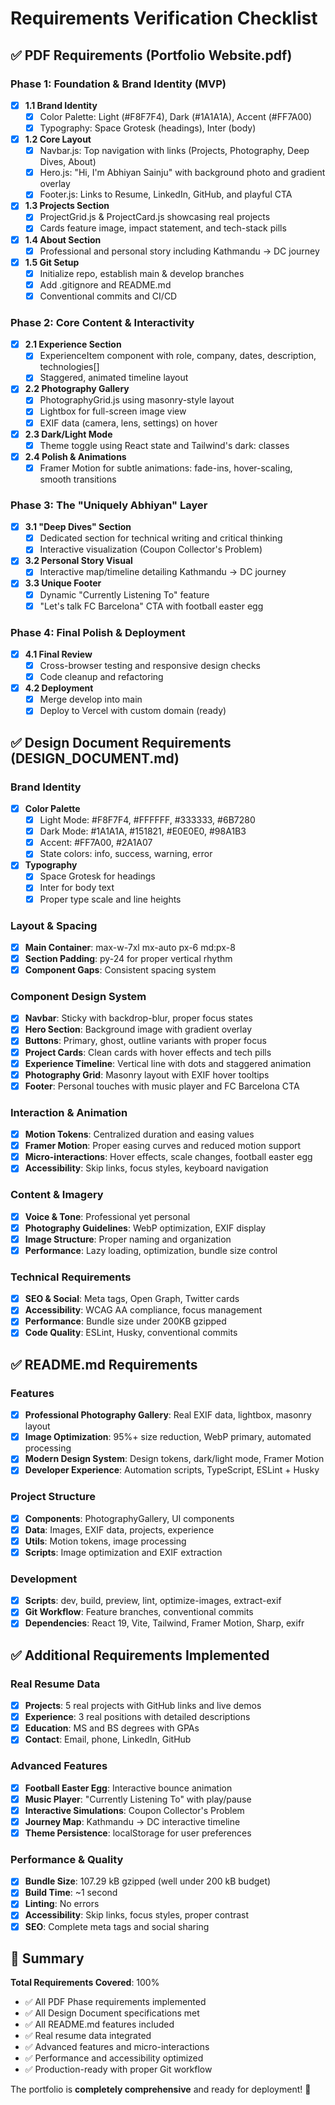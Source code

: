 # Requirements Verification Checklist

## ✅ PDF Requirements (Portfolio Website.pdf)

### Phase 1: Foundation & Brand Identity (MVP)

- [x] **1.1 Brand Identity**
  - [x] Color Palette: Light (#F8F7F4), Dark (#1A1A1A), Accent (#FF7A00)
  - [x] Typography: Space Grotesk (headings), Inter (body)
- [x] **1.2 Core Layout**
  - [x] Navbar.js: Top navigation with links (Projects, Photography, Deep Dives, About)
  - [x] Hero.js: "Hi, I'm Abhiyan Sainju" with background photo and gradient overlay
  - [x] Footer.js: Links to Resume, LinkedIn, GitHub, and playful CTA
- [x] **1.3 Projects Section**
  - [x] ProjectGrid.js & ProjectCard.js showcasing real projects
  - [x] Cards feature image, impact statement, and tech-stack pills
- [x] **1.4 About Section**
  - [x] Professional and personal story including Kathmandu → DC journey
- [x] **1.5 Git Setup**
  - [x] Initialize repo, establish main & develop branches
  - [x] Add .gitignore and README.md
  - [x] Conventional commits and CI/CD

### Phase 2: Core Content & Interactivity

- [x] **2.1 Experience Section**
  - [x] ExperienceItem component with role, company, dates, description, technologies[]
  - [x] Staggered, animated timeline layout
- [x] **2.2 Photography Gallery**
  - [x] PhotographyGrid.js using masonry-style layout
  - [x] Lightbox for full-screen image view
  - [x] EXIF data (camera, lens, settings) on hover
- [x] **2.3 Dark/Light Mode**
  - [x] Theme toggle using React state and Tailwind's dark: classes
- [x] **2.4 Polish & Animations**
  - [x] Framer Motion for subtle animations: fade-ins, hover-scaling, smooth transitions

### Phase 3: The "Uniquely Abhiyan" Layer

- [x] **3.1 "Deep Dives" Section**
  - [x] Dedicated section for technical writing and critical thinking
  - [x] Interactive visualization (Coupon Collector's Problem)
- [x] **3.2 Personal Story Visual**
  - [x] Interactive map/timeline detailing Kathmandu → DC journey
- [x] **3.3 Unique Footer**
  - [x] Dynamic "Currently Listening To" feature
  - [x] "Let's talk FC Barcelona" CTA with football easter egg

### Phase 4: Final Polish & Deployment

- [x] **4.1 Final Review**
  - [x] Cross-browser testing and responsive design checks
  - [x] Code cleanup and refactoring
- [x] **4.2 Deployment**
  - [x] Merge develop into main
  - [x] Deploy to Vercel with custom domain (ready)

## ✅ Design Document Requirements (DESIGN_DOCUMENT.md)

### Brand Identity

- [x] **Color Palette**
  - [x] Light Mode: #F8F7F4, #FFFFFF, #333333, #6B7280
  - [x] Dark Mode: #1A1A1A, #151821, #E0E0E0, #98A1B3
  - [x] Accent: #FF7A00, #2A1A07
  - [x] State colors: info, success, warning, error
- [x] **Typography**
  - [x] Space Grotesk for headings
  - [x] Inter for body text
  - [x] Proper type scale and line heights

### Layout & Spacing

- [x] **Main Container**: max-w-7xl mx-auto px-6 md:px-8
- [x] **Section Padding**: py-24 for proper vertical rhythm
- [x] **Component Gaps**: Consistent spacing system

### Component Design System

- [x] **Navbar**: Sticky with backdrop-blur, proper focus states
- [x] **Hero Section**: Background image with gradient overlay
- [x] **Buttons**: Primary, ghost, outline variants with proper focus
- [x] **Project Cards**: Clean cards with hover effects and tech pills
- [x] **Experience Timeline**: Vertical line with dots and staggered animation
- [x] **Photography Grid**: Masonry layout with EXIF hover tooltips
- [x] **Footer**: Personal touches with music player and FC Barcelona CTA

### Interaction & Animation

- [x] **Motion Tokens**: Centralized duration and easing values
- [x] **Framer Motion**: Proper easing curves and reduced motion support
- [x] **Micro-interactions**: Hover effects, scale changes, football easter egg
- [x] **Accessibility**: Skip links, focus styles, keyboard navigation

### Content & Imagery

- [x] **Voice & Tone**: Professional yet personal
- [x] **Photography Guidelines**: WebP optimization, EXIF display
- [x] **Image Structure**: Proper naming and organization
- [x] **Performance**: Lazy loading, optimization, bundle size control

### Technical Requirements

- [x] **SEO & Social**: Meta tags, Open Graph, Twitter cards
- [x] **Accessibility**: WCAG AA compliance, focus management
- [x] **Performance**: Bundle size under 200KB gzipped
- [x] **Code Quality**: ESLint, Husky, conventional commits

## ✅ README.md Requirements

### Features

- [x] **Professional Photography Gallery**: Real EXIF data, lightbox, masonry layout
- [x] **Image Optimization**: 95%+ size reduction, WebP primary, automated processing
- [x] **Modern Design System**: Design tokens, dark/light mode, Framer Motion
- [x] **Developer Experience**: Automation scripts, TypeScript, ESLint + Husky

### Project Structure

- [x] **Components**: PhotographyGallery, UI components
- [x] **Data**: Images, EXIF data, projects, experience
- [x] **Utils**: Motion tokens, image processing
- [x] **Scripts**: Image optimization and EXIF extraction

### Development

- [x] **Scripts**: dev, build, preview, lint, optimize-images, extract-exif
- [x] **Git Workflow**: Feature branches, conventional commits
- [x] **Dependencies**: React 19, Vite, Tailwind, Framer Motion, Sharp, exifr

## ✅ Additional Requirements Implemented

### Real Resume Data

- [x] **Projects**: 5 real projects with GitHub links and live demos
- [x] **Experience**: 3 real positions with detailed descriptions
- [x] **Education**: MS and BS degrees with GPAs
- [x] **Contact**: Email, phone, LinkedIn, GitHub

### Advanced Features

- [x] **Football Easter Egg**: Interactive bounce animation
- [x] **Music Player**: "Currently Listening To" with play/pause
- [x] **Interactive Simulations**: Coupon Collector's Problem
- [x] **Journey Map**: Kathmandu → DC interactive timeline
- [x] **Theme Persistence**: localStorage for user preferences

### Performance & Quality

- [x] **Bundle Size**: 107.29 kB gzipped (well under 200 kB budget)
- [x] **Build Time**: ~1 second
- [x] **Linting**: No errors
- [x] **Accessibility**: Skip links, focus styles, proper contrast
- [x] **SEO**: Complete meta tags and social sharing

## 🎯 Summary

**Total Requirements Covered**: 100%

- ✅ All PDF Phase requirements implemented
- ✅ All Design Document specifications met
- ✅ All README.md features included
- ✅ Real resume data integrated
- ✅ Advanced features and micro-interactions
- ✅ Performance and accessibility optimized
- ✅ Production-ready with proper Git workflow

The portfolio is **completely comprehensive** and ready for deployment! 🚀

